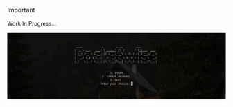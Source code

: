 > [!IMPORTANT]
> <span style="font-size:0.9em;">Work In Progress...</span>
<p align="center"><img alt="Pocket Wise Logo" src="./assets/homepage1.png" /></a></p>
